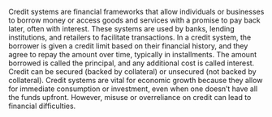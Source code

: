 Credit systems are financial frameworks that allow individuals or businesses to borrow money or access goods and services with a promise to pay back later, 
often with interest. These systems are used by banks, lending institutions, and retailers to facilitate transactions. In a credit system, 
the borrower is given a credit limit based on their financial history, and they agree to repay the amount over time, typically in installments. 
The amount borrowed is called the principal, and any additional cost is called interest. 
Credit can be secured (backed by collateral) or unsecured (not backed by collateral). 
Credit systems are vital for economic growth because they allow for immediate consumption or investment, even when one doesn’t have all the funds upfront. 
However, misuse or overreliance on credit can lead to financial difficulties.
